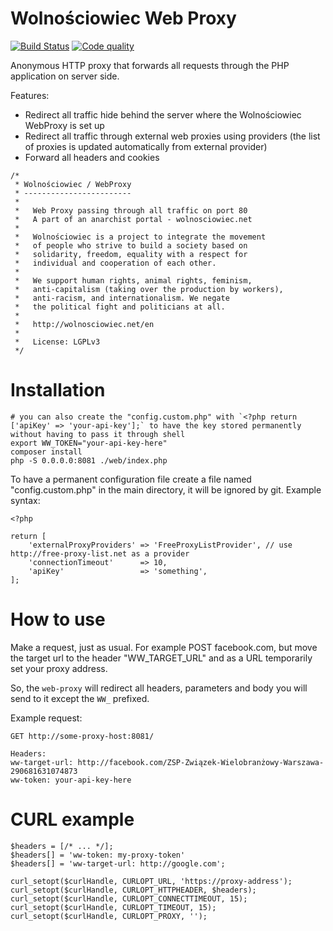 Wolnościowiec Web Proxy
=======================

[![Build Status](https://travis-ci.org/Wolnosciowiec/webproxy.svg?branch=master)](https://travis-ci.org/Wolnosciowiec/webproxy)
[![Code quality](https://scrutinizer-ci.com/g/Wolnosciowiec/webproxy/badges/quality-score.png?b=master)](https://scrutinizer-ci.com/g/Wolnosciowiec/webproxy/)

Anonymous HTTP proxy that forwards all requests through the PHP application
on server side.

Features:
- Redirect all traffic hide behind the server where the Wolnościowiec WebProxy is set up
- Redirect all traffic through external web proxies using providers (the list of proxies is updated automatically from external provider)
- Forward all headers and cookies

```
/*
 * Wolnościowiec / WebProxy
 * ------------------------
 *
 *   Web Proxy passing through all traffic on port 80
 *   A part of an anarchist portal - wolnosciowiec.net
 *
 *   Wolnościowiec is a project to integrate the movement
 *   of people who strive to build a society based on
 *   solidarity, freedom, equality with a respect for
 *   individual and cooperation of each other.
 *
 *   We support human rights, animal rights, feminism,
 *   anti-capitalism (taking over the production by workers),
 *   anti-racism, and internationalism. We negate
 *   the political fight and politicians at all.
 *
 *   http://wolnosciowiec.net/en
 *
 *   License: LGPLv3
 */
````

Installation
============

```
# you can also create the "config.custom.php" with `<?php return ['apiKey' => 'your-api-key'];` to have the key stored permanently without having to pass it through shell
export WW_TOKEN="your-api-key-here" 
composer install
php -S 0.0.0.0:8081 ./web/index.php
```

To have a permanent configuration file create a file named "config.custom.php" in the main directory, it will be ignored by git.
Example syntax:

```
<?php

return [
    'externalProxyProviders' => 'FreeProxyListProvider', // use http://free-proxy-list.net as a provider
    'connectionTimeout'      => 10,
    'apiKey'                 => 'something',
];
```

How to use
==========

Make a request, just as usual. For example POST facebook.com, but move the target url to the header "WW_TARGET_URL"
and as a URL temporarily set your proxy address.

So, the `web-proxy` will redirect all headers, parameters and body you will send to it except the `WW_` prefixed.

Example request:

```
GET http://some-proxy-host:8081/

Headers:
ww-target-url: http://facebook.com/ZSP-Związek-Wielobranżowy-Warszawa-290681631074873
ww-token: your-api-key-here
```

CURL example
============

```
$headers = [/* ... */];
$headers[] = 'ww-token: my-proxy-token'
$headers[] = 'ww-target-url: http://google.com';

curl_setopt($curlHandle, CURLOPT_URL, 'https://proxy-address');
curl_setopt($curlHandle, CURLOPT_HTTPHEADER, $headers);
curl_setopt($curlHandle, CURLOPT_CONNECTTIMEOUT, 15);
curl_setopt($curlHandle, CURLOPT_TIMEOUT, 15);
curl_setopt($curlHandle, CURLOPT_PROXY, '');
```

